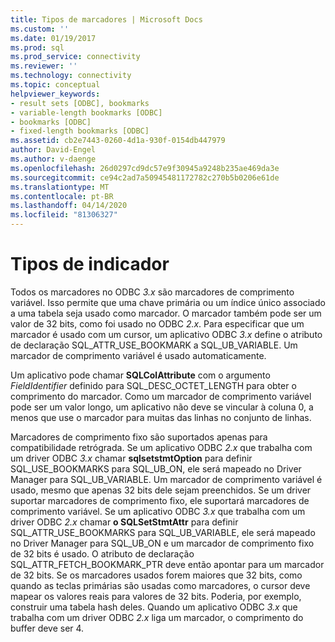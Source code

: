 ```yaml
---
title: Tipos de marcadores | Microsoft Docs
ms.custom: ''
ms.date: 01/19/2017
ms.prod: sql
ms.prod_service: connectivity
ms.reviewer: ''
ms.technology: connectivity
ms.topic: conceptual
helpviewer_keywords:
- result sets [ODBC], bookmarks
- variable-length bookmarks [ODBC]
- bookmarks [ODBC]
- fixed-length bookmarks [ODBC]
ms.assetid: cb2e7443-0260-4d1a-930f-0154db447979
author: David-Engel
ms.author: v-daenge
ms.openlocfilehash: 26d0297cd9dc57e9f30945a9248b235ae469da3e
ms.sourcegitcommit: ce94c2ad7a50945481172782c270b5b0206e61de
ms.translationtype: MT
ms.contentlocale: pt-BR
ms.lasthandoff: 04/14/2020
ms.locfileid: "81306327"
---
```

# <a name="bookmark-types"></a>Tipos de indicador
Todos os marcadores no ODBC *3.x* são marcadores de comprimento variável. Isso permite que uma chave primária ou um índice único associado a uma tabela seja usado como marcador. O marcador também pode ser um valor de 32 bits, como foi usado no ODBC *2.x*. Para especificar que um marcador é usado com um cursor, um aplicativo ODBC *3.x* define o atributo de declaração SQL_ATTR_USE_BOOKMARK a SQL_UB_VARIABLE. Um marcador de comprimento variável é usado automaticamente.  
  
 Um aplicativo pode chamar **SQLColAttribute** com o argumento *FieldIdentifier* definido para SQL_DESC_OCTET_LENGTH para obter o comprimento do marcador. Como um marcador de comprimento variável pode ser um valor longo, um aplicativo não deve se vincular à coluna 0, a menos que use o marcador para muitas das linhas no conjunto de linhas.  
  
 Marcadores de comprimento fixo são suportados apenas para compatibilidade retrógrada. Se um aplicativo ODBC *2.x* que trabalha com um driver ODBC *3.x* chamar **sqlsetstmtOption** para definir SQL_USE_BOOKMARKS para SQL_UB_ON, ele será mapeado no Driver Manager para SQL_UB_VARIABLE. Um marcador de comprimento variável é usado, mesmo que apenas 32 bits dele sejam preenchidos. Se um driver suportar marcadores de comprimento fixo, ele suportará marcadores de comprimento variável. Se um aplicativo ODBC *3.x* que trabalha com um driver ODBC *2.x* chamar **o SQLSetStmtAttr** para definir SQL_ATTR_USE_BOOKMARKS para SQL_UB_VARIABLE, ele será mapeado no Driver Manager para SQL_UB_ON e um marcador de comprimento fixo de 32 bits é usado. O atributo de declaração SQL_ATTR_FETCH_BOOKMARK_PTR deve então apontar para um marcador de 32 bits. Se os marcadores usados forem maiores que 32 bits, como quando as teclas primárias são usadas como marcadores, o cursor deve mapear os valores reais para valores de 32 bits. Poderia, por exemplo, construir uma tabela hash deles. Quando um aplicativo ODBC *3.x* que trabalha com um driver ODBC *2.x* liga um marcador, o comprimento do buffer deve ser 4.
